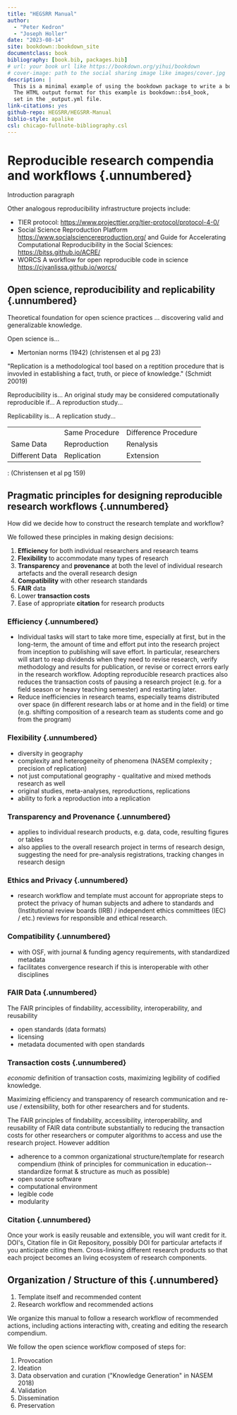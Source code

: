 ```yaml
--- 
title: "HEGSRR Manual"
author:
  - "Peter Kedron"
  - "Joseph Holler"
date: "2023-08-14"
site: bookdown::bookdown_site
documentclass: book
bibliography: [book.bib, packages.bib]
# url: your book url like https://bookdown.org/yihui/bookdown
# cover-image: path to the social sharing image like images/cover.jpg
description: |
  This is a minimal example of using the bookdown package to write a book.
  The HTML output format for this example is bookdown::bs4_book,
  set in the _output.yml file.
link-citations: yes
github-repo: HEGSRR/HEGSRR-Manual
biblio-style: apalike
csl: chicago-fullnote-bibliography.csl
---
```


# Reproducible research compendia and workflows {.unnumbered}

Introduction paragraph

Other analogous reproducibility infrastructure projects include:

- TIER protocol: https://www.projecttier.org/tier-protocol/protocol-4-0/
- Social Science Reproduction Platform https://www.socialsciencereproduction.org/ and Guide for Accelerating Computational Reproducibility in the Social Sciences: https://bitss.github.io/ACRE/
- WORCS A workflow for open reproducible code in science https://cjvanlissa.github.io/worcs/


## Open science, reproducibility and replicability {.unnumbered}

Theoretical foundation for open science practices ... discovering valid and generalizable knowledge.

Open science is...

-   Mertonian norms (1942) (christensen et al pg 23)

"Replication is a methodological tool based on a reptition procedure that is invovled in establishing a fact, truth, or piece of knowledge." (Schmidt 20019)

Reproducibility is... An original study may be considered computationally reproducible if... A reproduction study...

Replicability is... A replication study...

|                |                |                      |
|----------------|----------------|----------------------|
|                | Same Procedure | Difference Procedure |
| Same Data      | Reproduction   | Renalysis            |
| Different Data | Replication    | Extension            |

: (Christensen et al pg 159)

## Pragmatic principles for designing reproducible research workflows {.unnumbered}

How did we decide how to construct the research template and workflow?

We followed these principles in making design decisions:

1.  **Efficiency** for both individual researchers and research teams
2.  **Flexibility** to accommodate many types of research
3.  **Transparency** and **provenance** at both the level of individual research artefacts and the overall research design
4.  **Compatibility** with other research standards
5.  **FAIR** data
6.  Lower **transaction costs**
7.  Ease of appropriate **citation** for research products

### Efficiency {.unnumbered}

-   Individual tasks will start to take more time, especially at first, but in the long-term, the amount of time and effort put into the research project from inception to publishing will save effort. In particular, researchers will start to reap dividends when they need to revise research, verify methodology and results for publication, or revise or correct errors early in the research workflow. Adopting reproducible research practices also reduces the transaction costs of pausing a research project (e.g. for a field season or heavy teaching semester) and restarting later.
- Reduce inefficiencies in research teams, especially teams distributed over space (in different research labs or at home and in the field) or time (e.g. shifting composition of a research team as students come and go from the program)

### Flexibility {.unnumbered}

- diversity in geography
- complexity and heterogeneity of phenomena (NASEM complexity ; precision of replication)
- not just computational geography - qualitative and mixed methods research as well
- original studies, meta-analyses, reproductions, replications
- ability to fork a reproduction into a replication

### Transparency and Provenance {.unnumbered}

- applies to individual research products, e.g. data, code, resulting figures or tables
- also applies to the overall research project in terms of research design, suggesting the need for pre-analysis registrations, tracking changes in research design

### Ethics and Privacy {.unnumbered}

- research workflow and template must account for appropriate steps to protect the privacy of human subjects and adhere to standards and  (Institutional review boards (IRB) / independent ethics committees (IEC) / etc.) reviews for responsible and ethical research.

### Compatibility {.unnumbered}

- with OSF, with journal & funding agency requirements, with standardized metadata
- facilitates convergence research if this is interoperable with other disciplines

### FAIR Data {.unnumbered}

The FAIR principles of findability, accessibility, interoperability, and reusability

- open standards (data formats)
- licensing
- metadata documented with open standards

### Transaction costs {.unnumbered}

*economic* definition of transaction costs, maximizing legibility of codified knowledge.

Maximizing efficiency and transparency of research communication and re-use / extensibility, both for other researchers and for students.

The FAIR principles of findability, accessibility, interoperability, and reusability of FAIR data contribute substantially to reducing the transaction costs for other researchers or computer algorithms to access and use the research project. However addition

- adherence to a common organizational structure/template for research compendium (think of principles for communication in education-- standardize format & structure as much as possible)
- open source software
- computational environment
- legible code
- modularity

### Citation {.unnumbered}

Once your work is easily reusable and extensible, you will want credit for it.
DOI's, Citation file in Git Repository, possibly DOI for particular artefacts if you anticipate citing them.
Cross-linking different research products so that each project becomes an living ecosystem of research components.

## Organization / Structure of this {.unnumbered}

1. Template itself and recommended content
1. Research workflow and recommended actions

We organize this manual to follow a research workflow of recommended actions, including actions interacting with, creating and editing the research compendium.

We follow the open science workflow composed of steps for:

1. Provocation
1. Ideation
1. Data observation and curation ("Knowledge Generation" in NASEM 2018)
1. Validation
1. Dissemination
1. Preservation
